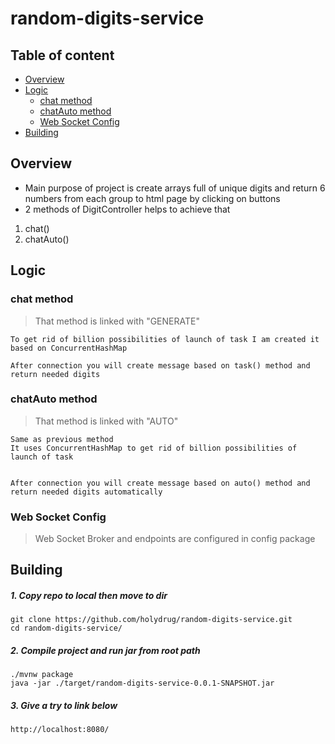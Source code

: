 # random-digits-service

## Table of content ##
- [Overview](#Overview)
- [Logic](#Logic)
  - [chat method](#chat-method)
  - [chatAuto method](#chatAuto-method)
  - [Web Socket Config](#Web-Socket-Config)
- [Building](#Building)

## Overview ##

- Main purpose of project is create arrays full of unique digits and return 6 numbers from each group to html page by clicking on buttons 
- 2 methods of DigitController helps to achieve that
1. chat()
2. chatAuto()

## Logic ##

### chat method ###

> That method is linked with "GENERATE"

    To get rid of billion possibilities of launch of task I am created it based on ConcurrentHashMap
    
    After connection you will create message based on task() method and return needed digits

### chatAuto method ###

> That method is linked with "AUTO"

    Same as previous method
    It uses ConcurrentHashMap to get rid of billion possibilities of launch of task 
  

    After connection you will create message based on auto() method and return needed digits automatically

### Web Socket Config ###

> Web Socket Broker and endpoints are configured in config package

## Building ##
##### 1. Copy repo to local then move to dir #####

    git clone https://github.com/holydrug/random-digits-service.git
    cd random-digits-service/

##### 2. Compile project and run jar from root path #####

    ./mvnw package
    java -jar ./target/random-digits-service-0.0.1-SNAPSHOT.jar

##### 3. Give a try to link below #####

    http://localhost:8080/
